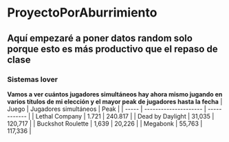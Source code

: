 # ProyectoPorAburrimiento
## Aquí empezaré a poner datos random solo porque esto es más productivo que el repaso de clase
### Sistemas lover
**Vamos a ver cuántos jugadores simultáneos hay ahora mismo jugando en varios títulos de mi elección y el mayor peak de jugadores hasta la fecha**
| Juego | Jugadores simultáneos | Peak |
| ----- | --------------------- | ------------ |
| Lethal Company | 1.721 | 240.817 |
| Dead by Daylight | 31,035 | 120,717 |
| Buckshot Roulette | 1,639 | 20,226 |
| Megabonk | 55,763 | 117,336 |
